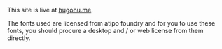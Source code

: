 This site is live at [hugohu.me](https://www.hugohu.me).

The fonts used are licensed from atipo foundry and for you to use these fonts, you should procure a desktop and / or web license from them directly.
